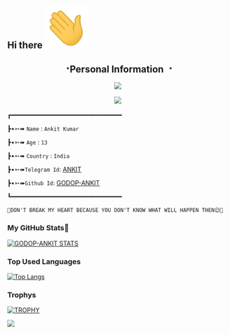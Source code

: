 ## Hi there <img src="https://raw.githubusercontent.com/ABSphreak/ABSphreak/master/gifs/Hi.gif" width="100px">


<h2 align="center"><b> ⠐Personal Information ⠐ </b></h2>

<p align='Middle'><a href='https://t.me/GODOPBOY'><img src='https://te.legra.ph/file/5f1cf8dce076ee7558b46.jpg' width='750"'></a></p>


<p align="center">
  <img src="https://readme-typing-svg.herokuapp.com?color=F77247&width=420&lines=NOOB+IN+CODINGS%E2%9C%8C%EF%B8%8F;NOOB+IN+CODINGS%E2%9D%A4%EF%B8%8F">
</p> 


┏━━━━━━━━━━━━━━━━━━━━━━━━━━━━━━

┣•➳➠ ```Name``` : ```Ankit Kumar```

┣•➳➠ ```Age``` : ```13```

┣•➳➠ ```Country``` : ```India```

┣•➳➠```Telegram Id```: [ANKIT](https://t.me/GODOPBOY)

┣•➳➠```Github Id```: [GODOP-ANKIT](https://github.com/GODOP-ANKIT)

┗━━━━━━━━━━━━━━━━━━━━━━━━━━━━━━

```
💙DON'T BREAK MY HEART BECAUSE YOU DON'T KNOW WHAT WILL HAPPEN THEN😌💙
 ```




<h3 align="left"><b>My GitHub Stats💛</b></h4>

[![GODOP-ANKIT STATS](https://github-readme-stats.vercel.app/api?username=GODOP-ANKIT&show_icons=true&title_color=fff&icon_color=79ff97&text_color=9f9f9f&bg_color=151515)](https://github.com/GODOP-ANKIT)



<h3 align="left"><b> Top Used Languages </b></h3>

[![Top Langs](https://github-readme-stats.vercel.app/api/top-langs/?username=GODOP-ANKIT&layout=compact&theme=radical)](https://github.com/GODOP-ANKIT)



<h3 align="left"><b> Trophys</b></h3>

[![TROPHY](https://github-profile-trophy.vercel.app/?username=GODOP-ANKIT&theme=monokai)](https://github.com/GODOP-ANKIT)



<img src="https://readme-typing-svg.herokuapp.com?color=F77247&width=420&lines=Thank+You+🌷">




<!---
GODOP-ANKIT/GODOP-ANKIT is a ✨ special ✨ repository because its `README.md` (this file) appears on your GitHub profile.
You can click the Preview link to take a look at your changes.
---> 

